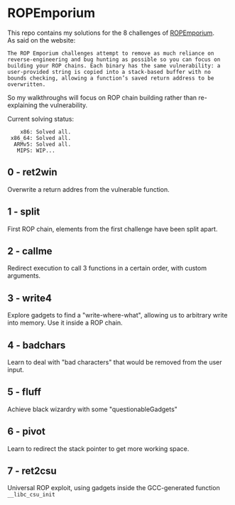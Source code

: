 # ROPEmporium

This repo contains my solutions for the 8 challenges of [ROPEmporium](https://ropemporium.com/).   
As said on the website:
```
The ROP Emporium challenges attempt to remove as much reliance on reverse-engineering and bug hunting as possible so you can focus on building your ROP chains. Each binary has the same vulnerability: a user-provided string is copied into a stack-based buffer with no bounds checking, allowing a function’s saved return address to be overwritten.
```
So my walkthroughs will focus on ROP chain building rather than re-explaining the vulnerability.

Current solving status:
```
    x86: Solved all.
 x86_64: Solved all.
  ARMv5: Solved all.
   MIPS: WIP...
```
## 0 - ret2win
Overwrite a return addres from the vulnerable function.

## 1 - split
First ROP chain, elements from the first challenge have been split apart.

## 2 - callme
Redirect execution to call 3 functions in a certain order, with custom arguments.

## 3 - write4
Explore gadgets to find a "write-where-what", allowing us to arbitrary write into memory.
Use it inside a ROP chain.

## 4 - badchars
Learn to deal with "bad characters" that would be removed from the user input.

## 5 - fluff
Achieve black wizardry with some "questionableGadgets"

## 6 - pivot
Learn to redirect the stack pointer to get more working space.

## 7 - ret2csu
Universal ROP exploit, using gadgets inside the GCC-generated function `__libc_csu_init`
